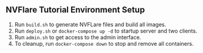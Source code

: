 ## NVFlare Tutorial Environment Setup

1. Run `build.sh` to generate NVFLare files and build all images.
2. Run `deploy.sh` or `docker-compose up -d` to startup server and two clients.
3. Run `admin.sh` to get access to the admin interface.
4. To cleanup, run `docker-compose down` to stop and remove all containers.
